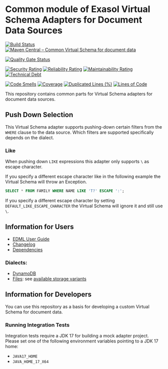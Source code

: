 # Common module of Exasol Virtual Schema Adapters for Document Data Sources

[![Build Status](https://github.com/exasol/virtual-schema-common-document/actions/workflows/ci-build.yml/badge.svg)](https://github.com/exasol/virtual-schema-common-document/actions/workflows/ci-build.yml)
[![Maven Central &ndash; Common Virtual Schema for document data](https://img.shields.io/maven-central/v/com.exasol/virtual-schema-common-document)](https://search.maven.org/artifact/com.exasol/virtual-schema-common-document)

[![Quality Gate Status](https://sonarcloud.io/api/project_badges/measure?project=com.exasol%3Avirtual-schema-common-document&metric=alert_status)](https://sonarcloud.io/dashboard?id=com.exasol%3Avirtual-schema-common-document)

[![Security Rating](https://sonarcloud.io/api/project_badges/measure?project=com.exasol%3Avirtual-schema-common-document&metric=security_rating)](https://sonarcloud.io/dashboard?id=com.exasol%3Avirtual-schema-common-document)
[![Reliability Rating](https://sonarcloud.io/api/project_badges/measure?project=com.exasol%3Avirtual-schema-common-document&metric=reliability_rating)](https://sonarcloud.io/dashboard?id=com.exasol%3Avirtual-schema-common-document)
[![Maintainability Rating](https://sonarcloud.io/api/project_badges/measure?project=com.exasol%3Avirtual-schema-common-document&metric=sqale_rating)](https://sonarcloud.io/dashboard?id=com.exasol%3Avirtual-schema-common-document)
[![Technical Debt](https://sonarcloud.io/api/project_badges/measure?project=com.exasol%3Avirtual-schema-common-document&metric=sqale_index)](https://sonarcloud.io/dashboard?id=com.exasol%3Avirtual-schema-common-document)

[![Code Smells](https://sonarcloud.io/api/project_badges/measure?project=com.exasol%3Avirtual-schema-common-document&metric=code_smells)](https://sonarcloud.io/dashboard?id=com.exasol%3Avirtual-schema-common-document)
[![Coverage](https://sonarcloud.io/api/project_badges/measure?project=com.exasol%3Avirtual-schema-common-document&metric=coverage)](https://sonarcloud.io/dashboard?id=com.exasol%3Avirtual-schema-common-document)
[![Duplicated Lines (%)](https://sonarcloud.io/api/project_badges/measure?project=com.exasol%3Avirtual-schema-common-document&metric=duplicated_lines_density)](https://sonarcloud.io/dashboard?id=com.exasol%3Avirtual-schema-common-document)
[![Lines of Code](https://sonarcloud.io/api/project_badges/measure?project=com.exasol%3Avirtual-schema-common-document&metric=ncloc)](https://sonarcloud.io/dashboard?id=com.exasol%3Avirtual-schema-common-document)

This repository contains common parts for Virtual Schema adapters for document data sources.

## Push Down Selection

This Virtual Schema adapter supports pushing-down certain filters from the `WHERE` clause to the data source. Which filters are supported specifically depends on the dialect.

### Like

When pushing down `LIKE` expressions this adapter only supports `\` as escape character.

If you specify a different escape character like in the following example the Virtual Schema will throw an Exception.

```sql
SELECT * FROM FAMILY WHERE NAME LIKE 'T?' ESCAPE ':';
```

If you specify a different escape character by setting `DEFAULT_LIKE_ESCAPE_CHARACTER` the Virtual Schema will ignore it and still use `\`.

## Information for Users

* [EDML User Guide](doc/user_guide/edml_user_guide.md)
* [Changelog](doc/changes/changelog.md)
* [Dependencies](dependencies.md)

### Dialects:

* [DynamoDB](https://github.com/exasol/dynamodb-virtual-schema)
* [Files](https://github.com/exasol/virtual-schema-common-document-files): see [available storage variants](https://github.com/exasol/virtual-schema-common-document-files#storage-variants)

## Information for Developers

You can use this repository as a basis for developing a custom Virtual Schema for document data.

### Running Integration Tests

Integration tests require a JDK 17 for building a mock adapter project. Please set one of the following environment variables pointing to a JDK 17 home:
* `JAVA17_HOME`
* `JAVA_HOME_17_X64`
